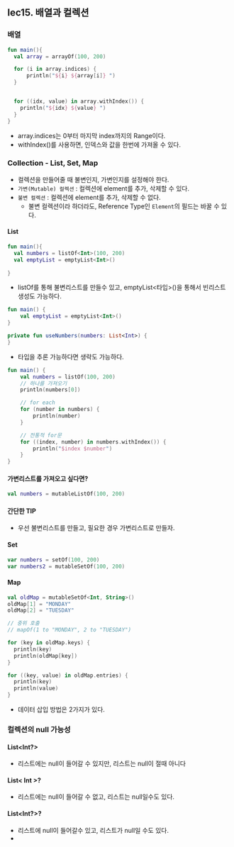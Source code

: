 
## lec15. 배열과 컬렉션
### 배열
```kotlin
fun main(){
  val array = arrayOf(100, 200)

  for (i in array.indices) {
      println("${i} ${array[i]} ")
  }


  for ((idx, value) in array.withIndex()) {
    println("${idx} ${value} ")
  }
}
```
- array.indices는 0부터 마지막 index까지의 Range이다.
- withIndex()를 사용하면, 인덱스와 값을 한번에 가져올 수 있다.

### Collection - List, Set, Map
- 컬렉션을 만들어줄 때 불변인지, 가변인지를 설정해야 한다.
- `가변(Mutable) 컬렉션` : 컬렉션에 element를 추가, 삭제할 수 있다.
- `불변 컬렉션` : 컬렉션에 element를 추가, 삭제할 수 없다.
    - 불변 컬렉션이라 하더라도, Reference Type인 `Element`의 필드는 바꿀 수 있다.

#### List
```kotlin
fun main(){
  val numbers = listOf<Int>(100, 200)
  val emptyList = emptyList<Int>()
  
}
```
- listOf를 통해 불변리스트를 만들수 있고, emptyList<타입>()을 통해서 빈리스트 생성도 가능하다.
```kotlin
fun main() {
    val emptyList = emptyList<Int>()
}

private fun useNumbers(numbers: List<Int>) {
}
```
- 타입을 추론 가능하다면 생략도 가능하다.
```kotlin
fun main() {
    val numbers = listOf(100, 200)
    // 하나를 가져오기
    println(numbers[0])

    // for each
    for (number in numbers) {
        println(number)
    }

    // 전통적 for문
    for ((index, number) in numbers.withIndex()) {
        println("$index $number")
    }
}
```

#### 가변리스트를 가져오고 싶다면?
```kotlin
val numbers = mutableListOf(100, 200)
```

#### 간단한 TIP
- 우선 불변리스트를 만들고, 필요한 경우 가변리스트로 만들자.

#### Set
```kotlin
var numbers = setOf(100, 200)
var numbers2 = mutableSetOf(100, 200)
```

#### Map
```kotlin
val oldMap = mutableSetOf<Int, String>()
oldMap[1] = "MONDAY"
oldMap[2] = "TUESDAY"

// 중위 호출
// mapOf(1 to "MONDAY", 2 to "TUESDAY")

for (key in oldMap.keys) {
  println(key)
  println(oldMap[key])
}

for ((key, value) in oldMap.entries) {
  println(key)
  println(value)
}
```
- 데이터 삽입 방법은 2가지가 있다.


### 컬렉션의 null 가능성

#### List<Int?>
- 리스트에는 null이 들어갈 수 있지만, 리스트는 null이 절때 아니다
#### List< Int >?  
- 리스트에는 null이 들어갈 수 없고, 리스트는 null일수도 있다.
#### List<Int?>?
- 리스트에 null이 들어갈수 있고, 리스트가 null일 수도 있다.
-